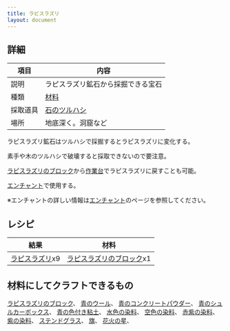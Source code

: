 ```yaml
---
title: ラピスラズリ
layout: document
---
```

## 詳細

|項目|内容|
|---|---|
|説明|ラピスラズリ鉱石から採掘できる宝石|
|種類|[材料](材料)|
|採取道具|[石のツルハシ](石のツルハシ)|
|場所|地底深く。洞窟など|

ラピスラズリ鉱石はツルハシで採掘するとラピスラズリに変化する。

素手や木のツルハシで破壊すると採取できないので要注意。

[ラピスラズリのブロック](ラピスラズリのブロック)から[作業台](作業台)でラピスラズリに戻すことも可能。

[エンチャント](エンチャント)で使用する。

※エンチャントの詳しい情報は[エンチャント](エンチャント)のページを参照してください。

## レシピ

|結果|材料|
|---|---|
|[ラピスラズリ](ラピスラズリ)x9|[ラピスラズリのブロック](ラピスラズリのブロック)x1|

## 材料にしてクラフトできるもの

[ラピスラズリのブロック](ラピスラズリのブロック)、
[青のウール](青のウール)、
[青のコンクリートパウダー](青のコンクリートパウダー)、
[青のシュルカーボックス](青のシュルカーボックス)、
[青の色付き粘土](青の色付き粘土)、
[水色の染料](水色の染料)、
[空色の染料](空色の染料)、
[赤紫の染料](赤紫の染料)、
[紫の染料](紫の染料)、
[ステンドグラス](ステンドグラス)、
[旗](旗)、
[花火の星](花火の星)、
